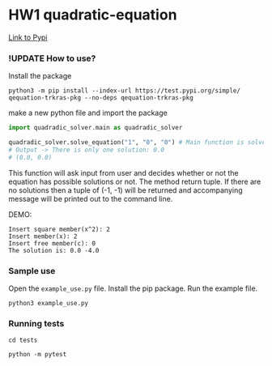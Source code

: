 # HW1 quadratic-equation

[Link to Pypi](https://test.pypi.org/project/qequation-trkras-pkg/)

### !UPDATE How to use?
Install the package
```
python3 -m pip install --index-url https://test.pypi.org/simple/ qequation-trkras-pkg --no-deps qequation-trkras-pkg
```

make a new python file and import the package
```python
import quadradic_solver.main as quadradic_solver

quadradic_solver.solve_equation("1", "0", "0") # Main function is solve_equation
# Output -> There is only one solution: 0.0
# (0.0, 0.0)
```


This function will ask input from user and decides whether or not the equation has
possible solutions or not. The method return tuple. If there are no solutions then a tuple
of (-1, -1) will be returned and accompanying message will be printed out to the command line. 

DEMO:
```
Insert square member(x^2): 2
Insert member(x): 2
Insert free member(c): 0
The solution is: 0.0 -4.0
```

### Sample use
Open the `example_use.py` file. Install the pip package. Run the example file.
```
python3 example_use.py
```

### Running tests

```
cd tests

python -m pytest
```